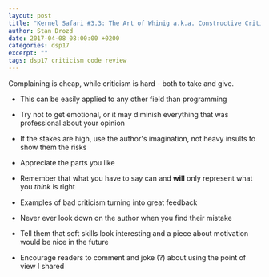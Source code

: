 ```yaml
---
layout: post
title: "Kernel Safari #3.3: The Art of Whinig a.k.a. Constructive Criticism 101"
author: Stan Drozd
date: 2017-04-08 08:00:00 +0200
categories: dsp17
excerpt: ""
tags: dsp17 criticism code review
---
```

Complaining is cheap, while criticism is hard - both to take and give.

* This can be easily applied to any other field than programming
* Try not to get emotional, or it may diminish everything that was professional
  about your opinion
* If the stakes are high, use the author's imagination, not heavy insults to
  show them the risks
* Appreciate the parts you like
* Remember that what you have to say can and **will** only represent what
  you *think* is right
* Examples of bad criticism turning into great feedback
* Never ever look down on the author when you find their mistake

* Tell them that soft skills look interesting and a piece about motivation would
  be nice in the future
* Encourage readers to comment and joke (?) about using the point of view I
  shared
